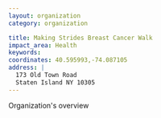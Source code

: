 ```yaml
---
layout: organization
category: organization

title: Making Strides Breast Cancer Walk
impact_area: Health
keywords: 
coordinates: 40.595993,-74.087105
address: |
  173 Old Town Road
  Staten Island NY 10305
---
```

Organization's overview
